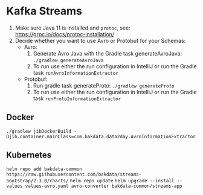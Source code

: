 # Kafka Streams

1. Make sure Java 11 is installed and `protoc`, see: https://grpc.io/docs/protoc-installation/
2. Decide whether you want to use Avro or Protobuf for your Schemas:
   - Avro:
      1. Generate Avro Java with the Gradle task generateAvroJava: `./gradlew generateAvroJava`
      2. To run use either the run configuration in IntelliJ or run the Gradle task `runAvroInformationExtractor`
   - Protobuf:
      1. Run gradle task generateProto: `./gradlew generateProto`
      2. To run use either the run configuration in IntelliJ or run the Gradle task `runProtoInformationExtractor`

## Docker

`./gradlew jibDockerBuild -Djib.container.mainClass=com.bakdata.data2day.AvroInformationExtractor`

## Kubernetes

`helm repo add bakdata-common https://raw.githubusercontent.com/bakdata/streams-bootstrap/2.3.0/charts/`
`helm repo update`
`helm upgrade --install --values values-avro.yaml avro-converter bakdata-common/streams-app`
